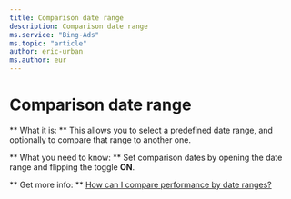 ```yaml
---
title: Comparison date range
description: Comparison date range
ms.service: "Bing-Ads"
ms.topic: "article"
author: eric-urban
ms.author: eur
---
```


# Comparison date range

**        What it is:      **    This allows you to select a predefined date range, and optionally to compare that range to another one.

**    What you need to know:  **  Set comparison dates by opening the date range and flipping the toggle **ON**.

**      Get more info:     **  [How can I compare performance by date ranges?](../hlp_BA_CONC_POP.md)


